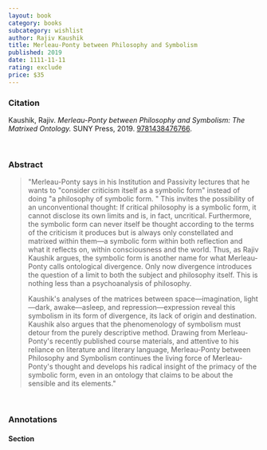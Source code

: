 ```yaml
---
layout: book
category: books
subcategory: wishlist
author: Rajiv Kaushik
title: Merleau-Ponty between Philosophy and Symbolism
published: 2019
date: 1111-11-11
rating: exclude
price: $35
---
```


### Citation

Kaushik, Rajiv. *Merleau-Ponty between Philosophy and Symbolism: The Matrixed Ontology.* SUNY Press, 2019. [9781438476766](https://sunypress.edu/Books/M/Merleau-Ponty-between-Philosophy-and-Symbolism2).

<br>

### Abstract

> "Merleau-Ponty says in his Institution and Passivity lectures that he wants to "consider criticism itself as a symbolic form" instead of doing "a philosophy of symbolic form. " This invites the possibility of an unconventional thought: If critical philosophy is a symbolic form, it cannot disclose its own limits and is, in fact, uncritical. Furthermore, the symbolic form can never itself be thought according to the terms of the criticism it produces but is always only constellated and matrixed within them—a symbolic form within both reflection and what it reflects on, within consciousness and the world. Thus, as Rajiv Kaushik argues, the symbolic form is another name for what Merleau-Ponty calls ontological divergence. Only now divergence introduces the question of a limit to both the subject and philosophy itself. This is nothing less than a psychoanalysis of philosophy.
>
> Kaushik's analyses of the matrices between space—imagination, light—dark, awake—asleep, and repression—expression reveal this symbolism in its form of divergence, its lack of origin and destination. Kaushik also argues that the phenomenology of symbolism must detour from the purely descriptive method. Drawing from Merleau-Ponty's recently published course materials, and attentive to his reliance on literature and literary language, Merleau-Ponty between Philosophy and Symbolism continues the living force of Merleau-Ponty's thought and develops his radical insight of the primacy of the symbolic form, even in an ontology that claims to be about the sensible and its elements."

<br>

### Annotations

#### Section

<br>
